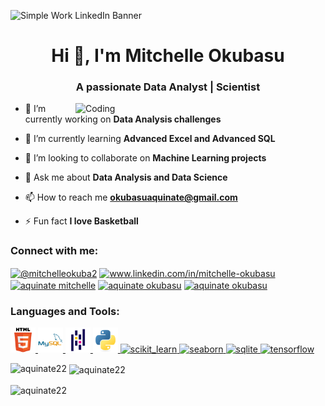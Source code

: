 ![Simple Work LinkedIn Banner](https://github.com/Aquinate22/Aquinate22/assets/121969694/7969af67-ad6a-41b9-9b29-e834c1220d67)

<h1 align="center">Hi 👋, I'm Mitchelle Okubasu</h1>
<h3 align="center">A passionate Data Analyst | Scientist</h3>
<img align="right" alt="Coding" width="400" src="https://dribbble.com/shots/7212979-Character-Animation">

- 🔭 I’m currently working on **Data Analysis challenges**

- 🌱 I’m currently learning **Advanced Excel and Advanced SQL**

- 👯 I’m looking to collaborate on **Machine Learning projects**

- 💬 Ask me about **Data Analysis and Data Science**

- 📫 How to reach me **okubasuaquinate@gmail.com**

- ⚡ Fun fact **I love Basketball**

<h3 align="left">Connect with me:</h3>
<p align="left">
<a href="https://twitter.com/@mitchelleokuba2" target="blank"><img align="center" src="https://raw.githubusercontent.com/rahuldkjain/github-profile-readme-generator/master/src/images/icons/Social/twitter.svg" alt="@mitchelleokuba2" height="30" width="40" /></a>
<a href="https://linkedin.com/in/www.linkedin.com/in/mitchelle-okubasu" target="blank"><img align="center" src="https://raw.githubusercontent.com/rahuldkjain/github-profile-readme-generator/master/src/images/icons/Social/linked-in-alt.svg" alt="www.linkedin.com/in/mitchelle-okubasu" height="30" width="40" /></a>
<a href="https://kaggle.com/aquinate mitchelle" target="blank"><img align="center" src="https://raw.githubusercontent.com/rahuldkjain/github-profile-readme-generator/master/src/images/icons/Social/kaggle.svg" alt="aquinate mitchelle" height="30" width="40" /></a>
<a href="https://www.youtube.com/c/aquinate okubasu" target="blank"><img align="center" src="https://raw.githubusercontent.com/rahuldkjain/github-profile-readme-generator/master/src/images/icons/Social/youtube.svg" alt="aquinate okubasu" height="30" width="40" /></a>
<a href="https://www.hackerrank.com/aquinate okubasu" target="blank"><img align="center" src="https://raw.githubusercontent.com/rahuldkjain/github-profile-readme-generator/master/src/images/icons/Social/hackerrank.svg" alt="aquinate okubasu" height="30" width="40" /></a>
</p>

<h3 align="left">Languages and Tools:</h3>
<p align="left"> <a href="https://www.w3.org/html/" target="_blank" rel="noreferrer"> <img src="https://raw.githubusercontent.com/devicons/devicon/master/icons/html5/html5-original-wordmark.svg" alt="html5" width="40" height="40"/> </a> <a href="https://www.mysql.com/" target="_blank" rel="noreferrer"> <img src="https://raw.githubusercontent.com/devicons/devicon/master/icons/mysql/mysql-original-wordmark.svg" alt="mysql" width="40" height="40"/> </a> <a href="https://pandas.pydata.org/" target="_blank" rel="noreferrer"> <img src="https://raw.githubusercontent.com/devicons/devicon/2ae2a900d2f041da66e950e4d48052658d850630/icons/pandas/pandas-original.svg" alt="pandas" width="40" height="40"/> </a> <a href="https://www.python.org" target="_blank" rel="noreferrer"> <img src="https://raw.githubusercontent.com/devicons/devicon/master/icons/python/python-original.svg" alt="python" width="40" height="40"/> </a> <a href="https://scikit-learn.org/" target="_blank" rel="noreferrer"> <img src="https://upload.wikimedia.org/wikipedia/commons/0/05/Scikit_learn_logo_small.svg" alt="scikit_learn" width="40" height="40"/> </a> <a href="https://seaborn.pydata.org/" target="_blank" rel="noreferrer"> <img src="https://seaborn.pydata.org/_images/logo-mark-lightbg.svg" alt="seaborn" width="40" height="40"/> </a> <a href="https://www.sqlite.org/" target="_blank" rel="noreferrer"> <img src="https://www.vectorlogo.zone/logos/sqlite/sqlite-icon.svg" alt="sqlite" width="40" height="40"/> </a> <a href="https://www.tensorflow.org" target="_blank" rel="noreferrer"> <img src="https://www.vectorlogo.zone/logos/tensorflow/tensorflow-icon.svg" alt="tensorflow" width="40" height="40"/> </a> </p>

<p><img align="left" src="https://github-readme-stats.vercel.app/api/top-langs?username=aquinate22&show_icons=true&locale=en&layout=compact" alt="aquinate22" /></p>

<p>&nbsp;<img align="center" src="https://github-readme-stats.vercel.app/api?username=aquinate22&show_icons=true&locale=en" alt="aquinate22" /></p>

<p><img align="center" src="https://github-readme-streak-stats.herokuapp.com/?user=aquinate22&" alt="aquinate22" /></p>

